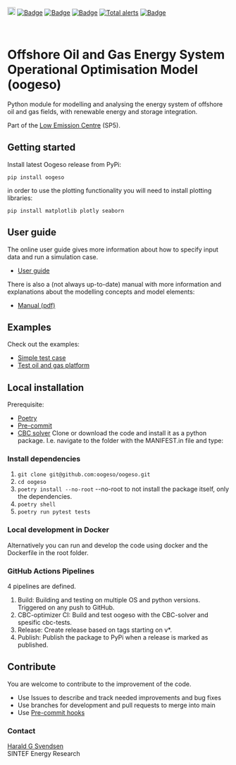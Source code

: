 <p>
<a href="https://badge.fury.io/gh/oogeso%2Foogeso"><img src="https://badge.fury.io/gh/oogeso%2Foogeso.svg" alt="GitHub version" height="18"></a>
<a href="https://github.com/oogeso/oogeso/actions/workflows/build.yml?query=workflow%3ACI"><img src="https://img.shields.io/github/workflow/status/oogeso/oogeso/CI" alt="Badge"></a>
<a href="https://www.python.org/"><img src="https://img.shields.io/badge/python-3.7%20%7C%203.8%20%7C%203.9%20%7C%203.10-blue.svg" alt="Badge"></a>
<a href="https://github.com/psf/black"><img src="https://img.shields.io/badge/code%20style-black-000000.svg" alt="Badge"></a>
<a href="https://lgtm.com/projects/g/oogeso/oogeso/alerts/"><img alt="Total alerts" src="https://img.shields.io/lgtm/alerts/g/oogeso/oogeso.svg?logo=lgtm&logoWidth=18"/></a>
<a href="https://lgtm.com/projects/g/oogeso/oogeso/context:python"><img src="https://img.shields.io/lgtm/grade/python/g/oogeso/oogeso.svg?logo=lgtm&logoWidth=18" alt="Badge"></a>
</p>
<br/>

# Offshore Oil and Gas Energy System Operational Optimisation Model (oogeso)

Python module for modelling and analysing the energy system of offshore oil and gas fields, with renewable energy and storage integration.

Part of the [Low Emission Centre](https://www.sintef.no/en/projects/lowemission-research-centre/) (SP5).

## Getting started
Install latest Oogeso release from PyPi:
```
pip install oogeso
```

in order to use the plotting functionality you will need to install plotting libraries:

```
pip install matplotlib plotly seaborn
```

## User guide
The online user guide  gives more information about how to
specify input data and run a simulation case.

*  [User guide](https://github.com/oogeso/oogeso/blob/master/docs/userguide.md)

There is also a (not always up-to-date) manual with more information and explanations
about the modelling concepts and model elements:

* [Manual (pdf)](https://github.com/oogeso/oogeso/blob/master/docs/oogeso_manual.pdf)

## Examples
Check out the examples:

* [Simple test case](https://github.com/oogeso/oogeso/blob/master/examples/test%20case2.ipynb)
* [Test oil and gas platform](https://github.com/oogeso/oogeso/blob/master/examples/leogo_reference_platform.ipynb)

## Local installation
Prerequisite: 
- [Poetry](https://python-poetry.org/docs/#installation)
- [Pre-commit](https://pre-commit.com/)
- [CBC solver](https://projects.coin-or.org/Cbc)
Clone or download the code and install it as a python package. I.e. navigate to the folder with the MANIFEST.in file and type:

### Install dependencies
1. `git clone git@github.com:oogeso/oogeso.git`
2. `cd oogeso`
3. `poetry install --no-root`  --no-root to not install the package itself, only the dependencies.
4. `poetry shell`
5. `poetry run pytest tests`

### Local development in Docker
Alternatively you can run and develop the code using docker and the Dockerfile in the root folder.

### GitHub Actions Pipelines
4 pipelines are defined.

1. Build: Building and testing on multiple OS and python versions. Triggered on any push to GitHub.
2. CBC-optimizer CI: Build and test oogeso with the CBC-solver and spesific cbc-tests.
3. Release: Create release based on tags starting on v*.
4. Publish: Publish the package to PyPi when a release is marked as published.

## Contribute
You are welcome to contribute to the improvement of the code.

* Use Issues to describe and track needed improvements and bug fixes
* Use branches for development and pull requests to merge into main
* Use [Pre-commit hooks](https://pre-commit.com/)

### Contact

[Harald G Svendsen](https://www.sintef.no/en/all-employees/employee/?empid=3414)  
SINTEF Energy Research
